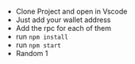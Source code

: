 - Clone Project and open in Vscode
- Just add your wallet address
- Add the rpc for each of them
- run `npm install `
- run `npm start `
- Random 1

